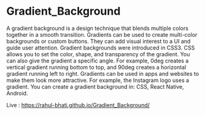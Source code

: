 # Gradient_Background

A gradient background is a design technique that blends multiple colors together in a smooth transition. Gradients can be used to create multi-color backgrounds or custom buttons. They can add visual interest to a UI and guide user attention. 
Gradient backgrounds were introduced in CSS3. CSS allows you to set the color, shape, and transparency of the gradient. 
You can also give the gradient a specific angle. For example, 0deg creates a vertical gradient running bottom to top, and 90deg creates a horizontal gradient running left to right. 
Gradients can be used in apps and websites to make them look more attractive. For example, the Instagram logo uses a gradient. 
You can create a gradient background in: CSS, React Native, Android. 

Live : https://rahul-bhati.github.io/Gradient_Background/
